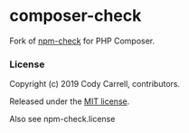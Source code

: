 composer-check
=========

Fork of [npm-check](https://github.com/dynlag/npm-check) for PHP Composer.

### License
Copyright (c) 2019 Cody Carrell, contributors.

Released under the [MIT license](https://tldrlegal.com/license/mit-license).

Also see npm-check.license
